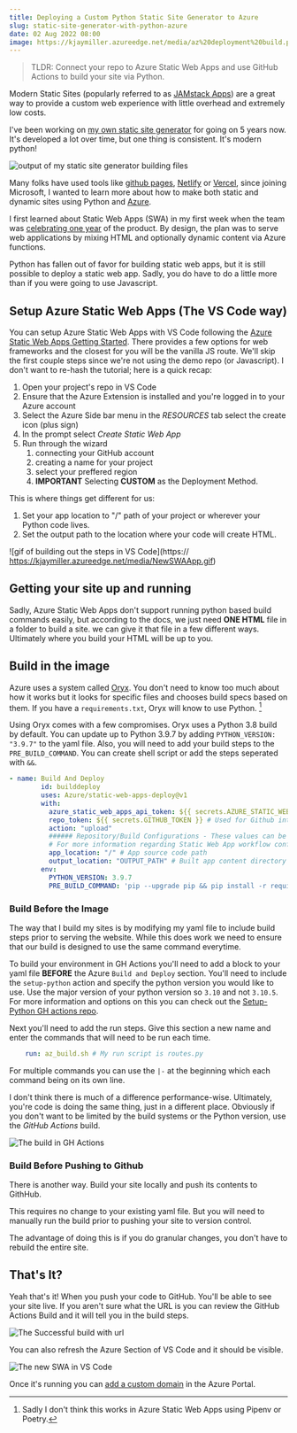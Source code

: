 ```yaml
---
title: Deploying a Custom Python Static Site Generator to Azure 
slug: static-site-generator-with-python-azure
date: 02 Aug 2022 08:00
image: https://kjaymiller.azureedge.net/media/az%20deployment%20build.png
---
```


> TLDR: Connect your repo to Azure Static Web Apps and use GitHub Actions to build your site via Python.

Modern Static Sites (popularly referred to as [JAMstack Apps](https://jamstack.org)) are a great way to provide a custom web experience with little overhead and extremely low costs.

I've been working on [my own static site generator](https://render-engine.readthedocs.io/en/latest/) for going on 5 years now. It's developed a lot over time, but one thing is consistent. It's modern python!

![output of my static site generator building files](https://kjaymiller.azureedge.net/media/render-engine-output.png)

Many folks have used tools like [github pages](https://pages.github.com), [Netlify](https://netlify.com) or [Vercel](https://vercel.com), since joining Microsoft, I wanted to learn more about how to make both static and dynamic sites using Python and [Azure](https://azure.microsoft.com/en-us/).

I first learned about Static Web Apps (SWA) in my first week when the team was [celebrating one year](https://techcommunity.microsoft.com/t5/apps-on-azure-blog/learn-azure-static-web-apps-in-30daysofswa/ba-p/3354021) of the product. By design, the plan was to serve web applications by mixing HTML and optionally dynamic content via Azure functions.

Python has fallen out of favor for building static web apps, but it is still possible to deploy a static web app. Sadly, you do have to do a little more than if you were going to use Javascript.

## Setup Azure Static Web Apps (The VS Code way)
You can setup Azure Static Web Apps with VS Code following the [Azure Static Web Apps Getting Started](https://docs.microsoft.com/en-us/azure/static-web-apps/getting-started?tabs=vanilla-javascript#install-azure-static-web-apps-extension). There provides a few options for web frameworks and the closest for you will be the vanilla JS route. We'll skip the first couple steps since we're not using the demo repo (or Javascript). I don't want to re-hash the tutorial; here is a quick recap:

1. Open your project's repo in VS Code
2. Ensure that the Azure Extension is installed and you're logged in to your Azure account
3. Select the Azure Side bar menu in the _RESOURCES_ tab select the create icon (plus sign)
4. In the prompt select _Create Static Web App_
5. Run through the wizard
   1. connecting your GitHub account
   2. creating a name for your project
   3. select your preffered region
   4. **IMPORTANT** Selecting **CUSTOM** as the Deployment Method.

This is where things get different for us:
   
   1. Set your app location to "/" path of your project or wherever your Python code lives.
   2. Set the output path to the location where your code will create HTML.

![gif of building out the steps in VS Code](https://
https://kjaymiller.azureedge.net/media/NewSWAApp.gif)

## Getting your site up and running

Sadly, Azure Static Web Apps don't support running python based build commands easily, but according to the docs, we just need **ONE HTML** file in a folder to build a site. we can give it that file in a few different ways.  Ultimately where you build your HTML will be up to you.

## Build in the image
Azure uses a system called [Oryx](https://github.com/Microsoft/Oryx). You don't need to know too much about how it works but it looks for specific files and chooses build specs based on them. If you have a `requirements.txt`, Oryx will know to use Python. [^1]

Using Oryx comes with a few compromises. Oryx uses a Python 3.8 build by default. You can update up to Python 3.9.7 by adding `PYTHON_VERSION: "3.9.7"` to the yaml file. Also, you will need to add your build steps to the  `PRE_BUILD_COMMAND`. You can create shell script or add the steps seperated with `&&`. 

```yaml
- name: Build And Deploy
        id: builddeploy
        uses: Azure/static-web-apps-deploy@v1
        with:
          azure_static_web_apps_api_token: ${{ secrets.AZURE_STATIC_WEB_APPS_API_TOKEN_MY_PROJECT }}
          repo_token: ${{ secrets.GITHUB_TOKEN }} # Used for Github integrations (i.e. PR comments)
          action: "upload"
          ###### Repository/Build Configurations - These values can be configured to match your app requirements. ######
          # For more information regarding Static Web App workflow configurations, please visit: https://aka.ms/swaworkflowconfig
          app_location: "/" # App source code path
          output_location: "OUTPUT_PATH" # Built app content directory - optional
        env:
          PYTHON_VERSION: 3.9.7
          PRE_BUILD_COMMAND: 'pip --upgrade pip && pip install -r requirements.txt && python routes.py' # This can be a shell script as well
```

### Build Before the Image
The way that I build my sites is by modifying my yaml file to include build steps prior to serving the website. While this does work we need to ensure that our build is designed to use the same command everytime.

To build your environment in GH Actions you'll need to add a block to your yaml file **BEFORE** the Azure `Build and Deploy` section. You'll need to include the `setup-python` action and specify the python version you would like to use. Use the major version of your python version so `3.10` and not `3.10.5`. For more information and options on this you can check out the [Setup-Python GH actions repo](https://github.com/actions/setup-python).

Next you'll need to add the run steps. Give this section a new name and enter the commands that will need to be run each time. 

```yaml
    run: az_build.sh # My run script is routes.py
```

For multiple commands you can use the `|-` at the beginning which each command being on its own line.

I don't think there is much of a difference performance-wise. Ultimately, you're code is doing the same thing, just in a different place. Obviously if you don't want to be limited by the build systems or the Python version, use the _GitHub Actions_ build.

![The build in GH Actions](https://kjaymiller.azureedge.net/media/Build%20in%20github%20actions.png)

### Build Before Pushing to Github
There is another way. Build your site locally and push its contents to GithHub.

This requires no change to your existing yaml file. But you will need to manually run the build prior to pushing your site to version control.

The advantage of doing this is if you do granular changes, you don't have to rebuild the entire site.

## That's It?

Yeah that's it! When you push your code to GitHub. You'll be able to see your site live. If you aren't sure what the URL is you can review the GitHub Actions Build and it will tell you in the build steps. 

![The Successful build with url](https://kjaymiller.azureedge.net/media/az%20deployment%20build.png)

You can also refresh the Azure Section of VS Code and it should be visible.

![The new SWA in VS Code](https://kjaymiller.azureedge.net/media/swa-output-vs-code.png)

Once it's running you can [add a custom domain](https://docs.microsoft.com/en-us/azure/static-web-apps/custom-domain) in the Azure Portal. 


[^1]: Sadly I don't think this works in Azure Static Web Apps using Pipenv or Poetry.